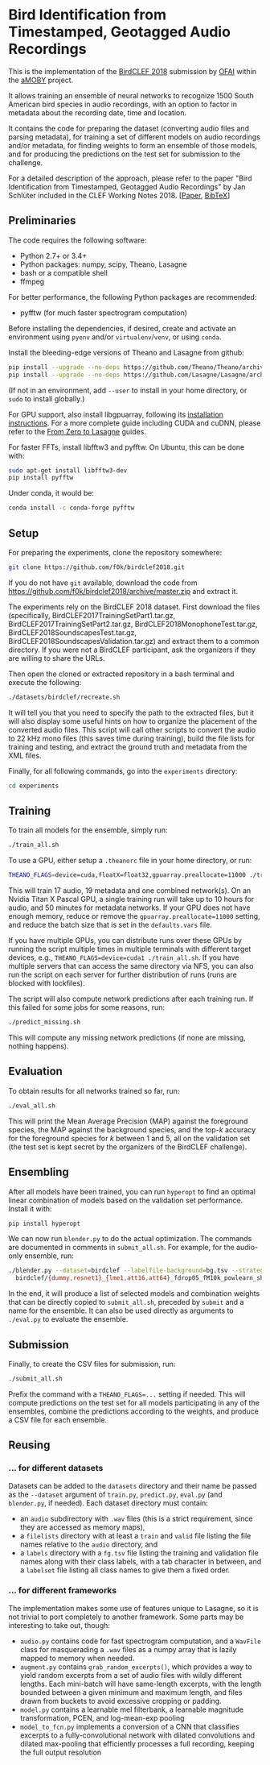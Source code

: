 Bird Identification from Timestamped, Geotagged Audio Recordings
================================================================

This is the implementation of the
[BirdCLEF 2018](http://www.imageclef.org/node/230) submission by
[OFAI](http://www.ofai.at) within the [aMOBY](http://amoby.ofai.at) project.

It allows training an ensemble of neural networks to recognize 1500 South
American bird species in audio recordings, with an option to factor in
metadata about the recording date, time and location.

It contains the code for preparing the dataset (converting audio files and
parsing metadata), for training a set of different models on audio recordings
and/or metadata, for finding weights to form an ensemble of those models, and
for producing the predictions on the test set for submission to the challenge.

For a detailed description of the approach, please refer to the paper
"Bird Identification from Timestamped, Geotagged Audio Recordings"
by Jan Schlüter included in the CLEF Working Notes 2018.
[[Paper](http://ofai.at/~jan.schlueter/pubs/2018_birdclef.pdf),
 [BibTeX](http://ofai.at/~jan.schlueter/pubs/2018_birdclef.bib)]


Preliminaries
-------------

The code requires the following software:
* Python 2.7+ or 3.4+
* Python packages: numpy, scipy, Theano, Lasagne
* bash or a compatible shell
* ffmpeg

For better performance, the following Python packages are recommended:
* pyfftw (for much faster spectrogram computation)

Before installing the dependencies, if desired, create and activate an
environment using `pyenv` and/or `virtualenv`/`venv`, or using `conda`.

Install the bleeding-edge versions of Theano and Lasagne from github:
```bash
pip install --upgrade --no-deps https://github.com/Theano/Theano/archive/master.zip
pip install --upgrade --no-deps https://github.com/Lasagne/Lasagne/archive/master.zip
```
(If not in an environment, add `--user` to install in your home directory, or
`sudo` to install globally.)

For GPU support, also install libgpuarray, following its [installation
instructions](http://deeplearning.net/software/libgpuarray/installation.html).
For a more complete guide including CUDA and cuDNN, please refer to the [From
Zero to Lasagne](https://github.com/Lasagne/Lasagne/wiki/From-Zero-to-Lasagne)
guides.

For faster FFTs, install libfftw3 and pyfftw. On Ubuntu, this can be done with:
```bash
sudo apt-get install libfftw3-dev
pip install pyfftw
```
Under conda, it would be:
```bash
conda install -c conda-forge pyfftw
```


Setup
-----

For preparing the experiments, clone the repository somewhere:
```bash
git clone https://github.com/f0k/birdclef2018.git
```
If you do not have `git` available, download the code from
https://github.com/f0k/birdclef2018/archive/master.zip and extract it.

The experiments rely on the BirdCLEF 2018 dataset. First download the files
(specifically, BirdCLEF2017TrainingSetPart1.tar.gz,
BirdCLEF2017TrainingSetPart2.tar.gz, BirdCLEF2018MonophoneTest.tar.gz,
BirdCLEF2018SoundscapesTest.tar.gz, BirdCLEF2018SoundscapesValidation.tar.gz)
and extract them to a common directory. If you were not a BirdCLEF participant,
ask the organizers if they are willing to share the URLs.

Then open the cloned or extracted repository in a bash terminal and execute the
following:
```bash
./datasets/birdclef/recreate.sh
```
It will tell you that you need to specify the path to the extracted files, but
it will also display some useful hints on how to organize the placement of the
converted audio files.
This script will call other scripts to convert the audio to 22 kHz mono files
(this saves time during training), build the file lists for training and
testing, and extract the ground truth and metadata from the XML files.

Finally, for all following commands, go into the `experiments` directory:
```bash
cd experiments
```


Training
--------

To train all models for the ensemble, simply run:
```bash
./train_all.sh
```
To use a GPU, either setup a `.theanorc` file in your home directory, or run:
```bash
THEANO_FLAGS=device=cuda,floatX=float32,gpuarray.preallocate=11000 ./train_all.sh
```
This will train 17 audio, 19 metadata and one combined network(s). On an Nvidia
Titan X Pascal GPU, a single training run will take up to 10 hours for audio,
and 50 minutes for metadata networks. If your GPU does not have enough memory,
reduce or remove the `gpuarray.preallocate=11000` setting, and reduce the batch
size that is set in the `defaults.vars` file.

If you have multiple GPUs, you can distribute runs over these GPUs by running
the script multiple times in multiple terminals with different target devices,
e.g., `THEANO_FLAGS=device=cuda1 ./train_all.sh`. If you have multiple servers
that can access the same directory via NFS, you can also run the script on
each server for further distribution of runs (runs are blocked with lockfiles).

The script will also compute network predictions after each training run. If
this failed for some jobs for some reasons, run:
```bash
./predict_missing.sh
```
This will compute any missing network predictions (if none are missing, nothing
happens).


Evaluation
----------

To obtain results for all networks trained so far, run:
```bash
./eval_all.sh
```
This will print the Mean Average Precision (MAP) against the foreground species,
the MAP against the background species, and the top-*k* accuracy for the
foreground species for *k* between 1 and 5, all on the validation set (the test
set is kept secret by the organizers of the BirdCLEF challenge).


Ensembling
----------

After all models have been trained, you can run `hyperopt` to find an optimal
linear combination of models based on the validation set performance. Install
it with:
```bash
pip install hyperopt
```
We can now run `blender.py` to do the actual optimization. The commands are
documented in comments in `submit_all.sh`. For example, for the audio-only
ensemble, run:
```bash
./blender.py --dataset=birdclef --labelfile-background=bg.tsv --strategy=hyperopt \
  birdclef/{dummy,resnet1}_{lme1,att16,att64}_fdrop05_fM10k_powlearn_shift5_fs1024_mc2cgr1dgr1{,_mixfgbg}{,_ban1}.pred.pkl
```
In the end, it will produce a list of selected models and combination weights
that can be directly copied to `submit_all.sh`, preceded by `submit` and a name
for the ensemble. It can also be used directly as arguments to `./eval.py` to
evaluate the ensemble.


Submission
----------

Finally, to create the CSV files for submission, run:
```bash
./submit_all.sh
```
Prefix the command with a `THEANO_FLAGS=...` setting if needed.
This will compute predictions on the test set for all models participating in
any of the ensembles, combine the predictions according to the weights, and
produce a CSV file for each ensemble.


Reusing
-------

### ... for different datasets

Datasets can be added to the `datasets` directory and their name be passed as
the `--dataset` argument of `train.py`, `predict.py`, `eval.py` (and
`blender.py`, if needed). Each dataset directory must contain:
* an `audio` subdirectory with `.wav` files (this is a strict requirement, since
  they are accessed as memory maps),
* a `filelists` directory with at least a `train` and `valid` file listing the
  file names relative to the `audio` directory, and
* a `labels` directory with a `fg.tsv` file listing the training and validation
  file names along with their class labels, with a tab character in between, and
  a `labelset` file listing all class names to give them a fixed order.

### ... for different frameworks

The implementation makes some use of features unique to Lasagne, so it is not
trivial to port completely to another framework. Some parts may be interesting
to take out, though:
* `audio.py` contains code for fast spectrogram computation, and a `WavFile`
  class for masquerading a `.wav` files as a numpy array that is lazily mapped
  to memory when needed.
* `augment.py` contains `grab_random_excerpts()`, which provides a way to yield
  random excerpts from a set of audio files with wildly different lengths. Each
  mini-batch will have same-length excerpts, with the length bounded between a
  given minimum and maximum length, and files drawn from buckets to avoid
  excessive cropping or padding.
* `model.py` contains a learnable mel filterbank, a learnable magnitude
  transformation, PCEN, and log-mean-exp pooling
* `model_to_fcn.py` implements a conversion of a CNN that classifies excerpts to
  a fully-convolutional network with dilated convolutions and dilated max-pooling
  that efficiently processes a full recording, keeping the full output resolution

